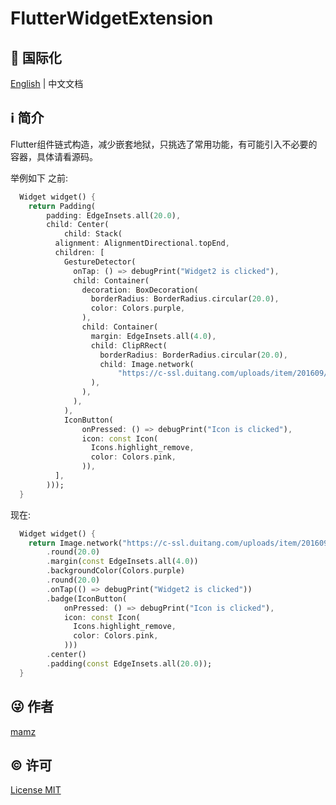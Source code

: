 # FlutterWidgetExtension
## :large_blue_circle: 国际化

[English](README.md) | 中文文档

## :information_source: 简介

Flutter组件链式构造，减少嵌套地狱，只挑选了常用功能，有可能引入不必要的容器，具体请看源码。

举例如下
之前:
```dart
  Widget widget() {
    return Padding(
        padding: EdgeInsets.all(20.0),
        child: Center(
            child: Stack(
          alignment: AlignmentDirectional.topEnd,
          children: [
            GestureDetector(
              onTap: () => debugPrint("Widget2 is clicked"),
              child: Container(
                decoration: BoxDecoration(
                  borderRadius: BorderRadius.circular(20.0),
                  color: Colors.purple,
                ),
                child: Container(
                  margin: EdgeInsets.all(4.0),
                  child: ClipRRect(
                    borderRadius: BorderRadius.circular(20.0),
                    child: Image.network(
                        "https://c-ssl.duitang.com/uploads/item/201609/20/20160920124307_mcZHQ.thumb.1000_0.jpeg"),
                  ),
                ),
              ),
            ),
            IconButton(
                onPressed: () => debugPrint("Icon is clicked"),
                icon: const Icon(
                  Icons.highlight_remove,
                  color: Colors.pink,
                )),
          ],
        )));
  }
```
现在:
```dart
  Widget widget() {
    return Image.network("https://c-ssl.duitang.com/uploads/item/201609/20/20160920124307_mcZHQ.thumb.1000_0.jpeg")
        .round(20.0)
        .margin(const EdgeInsets.all(4.0))
        .backgroundColor(Colors.purple)
        .round(20.0)
        .onTap(() => debugPrint("Widget2 is clicked"))
        .badge(IconButton(
            onPressed: () => debugPrint("Icon is clicked"),
            icon: const Icon(
              Icons.highlight_remove,
              color: Colors.pink,
            )))
        .center()
        .padding(const EdgeInsets.all(20.0));
  }
```
## :stuck_out_tongue_winking_eye: 作者

[mamz](https://github.com/mamz)

## :copyright: 许可

[License MIT](LICENSE)
